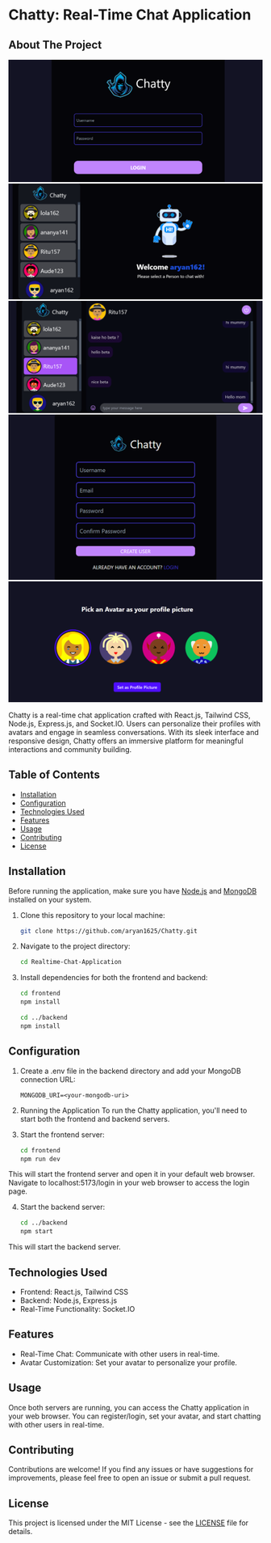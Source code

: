 # Chatty: Real-Time Chat Application

<!-- ABOUT THE PROJECT -->
## About The Project

[![Chatty][product-screenshot1]](https://github.com/aryan1625/Chatty/blob/main/frontend/realtimeFrontend/src/assets/Screenshot%202024-03-04%20220407.png)
[![Chatty][product-screenshot2]](https://github.com/aryan1625/Chatty/blob/main/frontend/realtimeFrontend/src/assets/Screenshot%202024-03-04%20220554.png)
[![Chatty][product-screenshot3]](https://github.com/aryan1625/Chatty/blob/main/frontend/realtimeFrontend/src/assets/Screenshot%202024-03-04%20220624.png)
[![Chatty][product-screenshot4]](https://github.com/aryan1625/Chatty/blob/main/frontend/realtimeFrontend/src/assets/Screenshot%202024-03-04%20220651.png)
[![Chatty][product-screenshot5]](https://github.com/aryan1625/Chatty/blob/main/frontend/realtimeFrontend/src/assets/Screenshot%202024-03-04%20220711.png)

Chatty is a real-time chat application crafted with React.js, Tailwind CSS, Node.js, Express.js, and Socket.IO. Users can personalize their profiles with avatars and engage in seamless conversations. With its sleek interface and responsive design, Chatty offers an immersive platform for meaningful interactions and community building.

## Table of Contents

- [Installation](#installation)
- [Configuration](#configuration)
- [Technologies Used](#technologies-used)
- [Features](#features)
- [Usage](#usage)
- [Contributing](#contributing)
- [License](#license)


## Installation

Before running the application, make sure you have [Node.js](https://nodejs.org/en/) and [MongoDB](https://www.mongodb.com/) installed on your system.

1. Clone this repository to your local machine:

   ```bash
   git clone https://github.com/aryan1625/Chatty.git

2. Navigate to the project directory:

   ```bash
   cd Realtime-Chat-Application
   ```

3. Install dependencies for both the frontend and backend:

   ```bash
   cd frontend
   npm install
   ```
   
   ```bash
   cd ../backend
   npm install
   ```

## Configuration

1. Create a .env file in the backend directory and add your MongoDB connection URL:
   ```.env
   MONGODB_URI=<your-mongodb-uri>
   ```

2. Running the Application
To run the Chatty application, you'll need to start both the frontend and backend servers.

3. Start the frontend server:

   ```bash
   cd frontend
   npm run dev
   ```

This will start the frontend server and open it in your default web browser.
Navigate to localhost:5173/login in your web browser to access the login page.

4. Start the backend server:

   ```bash
   cd ../backend
   npm start
   ```

This will start the backend server.

## Technologies Used
* Frontend: React.js, Tailwind CSS
* Backend: Node.js, Express.js
* Real-Time Functionality: Socket.IO

## Features
* Real-Time Chat: Communicate with other users in real-time.
* Avatar Customization: Set your avatar to personalize your profile.

## Usage
Once both servers are running, you can access the Chatty application in your web browser. You can register/login, set your avatar, and start chatting with other users in real-time.

## Contributing
Contributions are welcome! If you find any issues or have suggestions for improvements, please feel free to open an issue or submit a pull request.

## License
This project is licensed under the MIT License - see the [LICENSE](LICENSE) file for details.


[product-screenshot1]: https://github.com/aryan1625/Chatty/blob/main/frontend/realtimeFrontend/src/assets/Screenshot%202024-03-04%20220407.png
[product-screenshot2]: https://github.com/aryan1625/Chatty/blob/main/frontend/realtimeFrontend/src/assets/Screenshot%202024-03-04%20220554.png
[product-screenshot3]: https://github.com/aryan1625/Chatty/blob/main/frontend/realtimeFrontend/src/assets/Screenshot%202024-03-04%20220624.png
[product-screenshot4]: https://github.com/aryan1625/Chatty/blob/main/frontend/realtimeFrontend/src/assets/Screenshot%202024-03-04%20220651.png
[product-screenshot5]: https://github.com/aryan1625/Chatty/blob/main/frontend/realtimeFrontend/src/assets/Screenshot%202024-03-04%20220711.png
